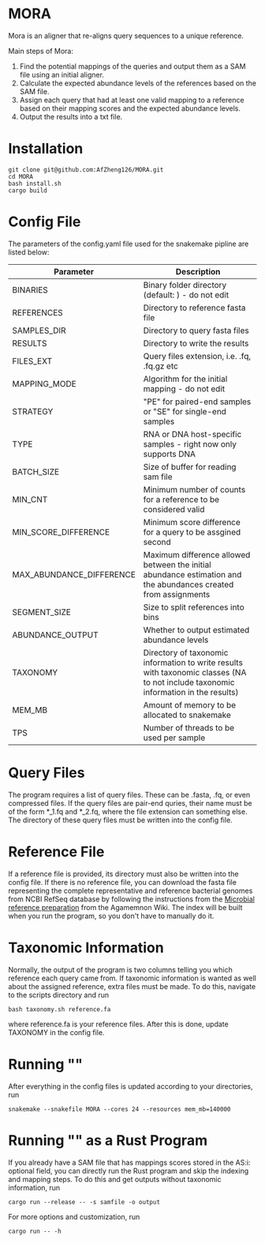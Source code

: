 # MORA

Mora is an aligner that re-aligns query sequences to a unique reference.

Main steps of Mora: 
1. Find the potential mappings of the queries and output them as a SAM file using an initial aligner.
2. Calculate the expected abundance levels of the references based on the SAM file.
3. Assign each query that had at least one valid mapping to a reference based on their mapping scores and the expected abundance levels.
4. Output the results into a txt file. 

# Installation
```
git clone git@github.com:AfZheng126/MORA.git
cd MORA
bash install.sh
cargo build
```

# Config File
The parameters of the config.yaml file used for the snakemake pipline are listed below: 

| Parameter | Description |
| ---- | --- |
| BINARIES | Binary folder directory (default: ) - do not edit |
| REFERENCES | Directory to reference fasta file |
| SAMPLES_DIR | Directory to query fasta files |
| RESULTS | Directory to write the results |
| FILES_EXT | Query files extension, i.e. .fq, .fq.gz etc |
| MAPPING_MODE | Algorithm for the initial mapping - do not edit |
| STRATEGY | "PE" for paired-end samples or "SE" for single-end samples |
| TYPE | RNA or DNA host-specific samples - right now only supports DNA |
| BATCH_SIZE | Size of buffer for reading sam file |
| MIN_CNT | Minimum number of counts for a reference to be considered valid |
| MIN_SCORE_DIFFERENCE | Minimum score difference for a query to be assgined second |
| MAX_ABUNDANCE_DIFFERENCE | Maximum difference allowed between the initial abundance estimation and the abundances created from assignments |
| SEGMENT_SIZE | Size to split references into bins |
| ABUNDANCE_OUTPUT | Whether to output estimated abundance levels |
| TAXONOMY | Directory of taxonomic information to write results with taxonomic classes (NA to not include taxonomic information in the results) |
| MEM_MB | Amount of memory to be allocated to snakemake |
| TPS | Number of threads to be used per sample |

# Query Files
The program requires a list of query files. These can be .fasta, .fq, or even compressed files. If the query files are pair-end quries, their name must be of the form *_1.fq and *_2.fq, where the file extension can something else. The directory of these query files must be written into the config file. 

# Reference File
If a reference file is provided, its directory must also be written into the config file. If there is no reference file, you can download the fasta file representing the complete representative and reference bacterial genomes from NCBI RefSeq database by following the instructions from the [Microbial reference preparation](https://github.com/ivlachos/agamemnon/wiki/Use-case) from the Agamemnon Wiki. The index will be built when you run the program, so you don't have to manually do it. 

# Taxonomic Information
Normally, the output of the program is two columns telling you which reference each query came from. If taxonomic information is wanted as well about the assigned reference, extra files must be made. To do this, navigate to the scripts directory and run
```
bash taxonomy.sh reference.fa
```
where reference.fa is your reference files. After this is done, update TAXONOMY in the config file. 

# Running ""
After everything in the config files is updated according to your directories, run 
```
snakemake --snakefile MORA --cores 24 --resources mem_mb=140000
```

# Running "" as a Rust Program
If you already have a SAM file that has mappings scores stored in the AS:i: optional field, you can directly run the Rust program and skip the indexing and mapping steps. To do this and get outputs without taxonomic information, run 
```
cargo run --release -- -s samfile -o output
```
For more options and customization, run 
```
cargo run -- -h
```
